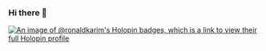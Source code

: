 ### Hi there 👋
[![An image of @ronaldkarim's Holopin badges, which is a link to view their full Holopin profile](https://holopin.me/ronaldkarim)](https://holopin.io/@ronaldkarim)
<!--
**ronaldkarim/ronaldkarim** is a ✨ _special_ ✨ repository because its `README.md` (this file) appears on your GitHub profile.

Here are some ideas to get you started:

- 🔭 I’m currently working on ...
- 🌱 I’m currently learning ...
- 👯 I’m looking to collaborate on ...
- 🤔 I’m looking for help with ...
- 💬 Ask me about ...
- 📫 How to reach me: ...
- 😄 Pronouns: ...
- ⚡ Fun fact: ...
-->
